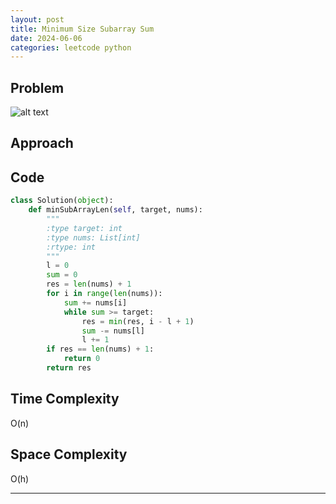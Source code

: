 ```yaml
---
layout: post
title: Minimum Size Subarray Sum
date: 2024-06-06
categories: leetcode python
---
```


## Problem
![alt text](/blog/public/img/MinimumSizeSubarraySum.png)

## Approach


## Code
```python
class Solution(object):
    def minSubArrayLen(self, target, nums):
        """
        :type target: int
        :type nums: List[int]
        :rtype: int
        """
        l = 0
        sum = 0
        res = len(nums) + 1
        for i in range(len(nums)):
            sum += nums[i]
            while sum >= target:
                res = min(res, i - l + 1)
                sum -= nums[l]
                l += 1
        if res == len(nums) + 1:
            return 0
        return res
```

## Time Complexity
O(n)
> 

## Space Complexity
O(h)
> 

---